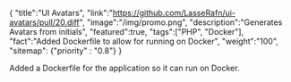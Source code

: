 {
    "title":"UI Avatars",
    "link":"https://github.com/LasseRafn/ui-avatars/pull/20.diff",
    "image":"/img/promo.png",
    "description":"Generates Avatars from initials",
    "featured":true,
    "tags":["PHP", "Docker"],
    "fact":"Added Dockerfile to allow for running on Docker",
    "weight":"100",
    "sitemap": {"priority" : "0.8"}
}

Added a Dockerfile for the application so it can run on Docker.
